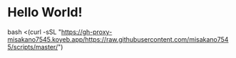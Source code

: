 # Hello World!

bash <(curl -sSL "https://gh-proxy-misakano7545.koyeb.app/https://raw.githubusercontent.com/misakano7545/scripts/master/")
